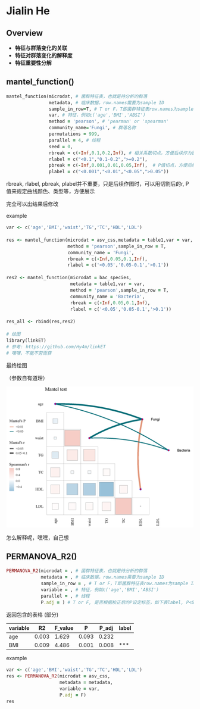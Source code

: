 # Jialin He

## Overview

- **特征与群落变化的关联**
- **特征对群落变化的解释度**
- **特征重要性分解**

## mantel_function()

```ruby
mantel_function(microdat, # 菌群特征表，也就是待分析的群落
                metadata, # 临床数据，row.names需要为sample ID
                sample_in_row=T, # T or F，T即菌群特征表row.names为sample ID
                var, # 特征，例如c('age','BMI','ABSI')
                method = 'pearson', # 'pearman' or 'spearman'
                community_name='Fungi', # 群落名称
                permutations = 999,
                parallel = 4, # 线程
                seed = 0,
                rbreak = c(-Inf,0.1,0.2,Inf), # 相关系数切点，方便后续作为图形的legend
                rlabel = c("<0.1","0.1-0.2",">=0.2"),
                pbreak = c(-Inf,0.001,0.01,0.05,Inf),  # P值切点，方便后续作为图形的legend
                plabel = c("<0.001","<0.01","<0.05",">0.05"))
```

rbreak, rlabel, pbreak, plabel并不重要，只是后续作图时，可以用切割后的r, P值来规定曲线颜色、类型等，方便展示

完全可以出结果后修改

example

```ruby
var <- c('age','BMI','waist','TG','TC','HDL','LDL')

res <- mantel_function(microdat = asv_css,metadata = table1,var = var,
                       method = 'pearson',sample_in_row = T,
                       community_name = 'Fungi',
                       rbreak = c(-Inf,0.05,0.1,Inf),
                       rlabel = c('<0.05','0.05-0.1','>0.1'))

res2 <- mantel_function(microdat = bac_species,
                        metadata = table1,var = var,
                        method = 'pearson',sample_in_row = T,
                        community_name = 'Bacteria',
                        rbreak = c(-Inf,0.05,0.1,Inf),
                        rlabel = c('<0.05','0.05-0.1','>0.1'))

res_all <- rbind(res,res2)

# 绘图
library(linkET)
# 参考: https://github.com/Hy4m/linkET
# 嘿嘿，不能不劳而获

```

最终绘图

（参数自有道理）

![Mantel_test](https://github.com/JialinHe0o0/Microbiome/blob/main/plot/Mantel_test.png)

怎么解释呢，嘿嘿，自己想

## PERMANOVA_R2()

```ruby
PERMANOVA_R2(microdat = , # 菌群特征表，也就是待分析的群落
             metadata = , # 临床数据，row.names需要为sample ID
             sample_in_row = , # T or F，T即菌群特征表row.names为sample ID
             variable = , # 特征，例如c('age','BMI','ABSI')
             parallel = , # 线程
             P.adj = ) # T or F, 是否根据校正后的P设定标签，如下表label, P<0.001 '***', P<0.01 '**', P<0.05 '*', 是否根据校正后的P判断label

```
返回包含的表格 (部分)

|variable|R2|F_value|P|P_adj|label|
|---|---|---|---|---|---|
|age|0.003|1.629|0.093|0.232||
|BMI|0.009|4.486|0.001|0.008|***|


example

```ruby
var <- c('age','BMI','waist','TG','TC','HDL','LDL')
res <- PERMANOVA_R2(microdat = asv_css,
                    metadata = metadata,
                    variable = var,
                    P.adj = F)
res
```




